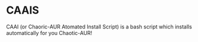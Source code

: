 # CAAIS
CAAI (or Chaoric-AUR Atomated Install Script) is a bash script which installs automatically for you Chaotic-AUR!
